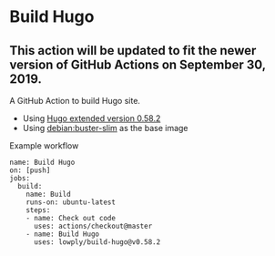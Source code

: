 # Build Hugo

## This action will be updated to fit the newer version of GitHub Actions on September 30, 2019.

A GitHub Action to build Hugo site.

- Using [Hugo extended version 0.58.2](https://github.com/gohugoio/hugo/releases/tag/v0.58.2)
- Using [debian:buster-slim](https://hub.docker.com/_/debian/) as the base image

Example workflow

```
name: Build Hugo
on: [push]
jobs:
  build:
    name: Build
    runs-on: ubuntu-latest
    steps:
    - name: Check out code
      uses: actions/checkout@master
    - name: Build Hugo
      uses: lowply/build-hugo@v0.58.2
```

